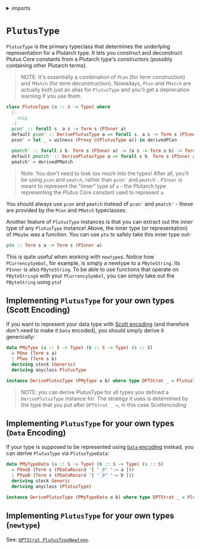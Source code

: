 <details>
<summary> imports </summary>
<p>

```haskell
{-# OPTIONS_GHC -Wno-redundant-constraints #-}
module Plutarch.Docs.PlutusTypePConAndPMatch (PMyType(..), PMyTypeData(..)) where
import Plutarch.Prelude
import Data.Kind (Type)
import GHC.Generics (Generic)
```

</p>
</details>

# `PlutusType`

`PlutusType` is the primary typeclass that determines the underlying representation for a Plutarch type. It lets you construct and deconstruct Plutus Core constants from a Plutarch type's constructors
(possibly containing other Plutarch terms).

> NOTE: It's essentially a combination of `PCon` (for term construction) and `PMatch` (for term deconstruction). Nowadays, `PCon` and `PMatch` are actually both
> just an alias for `PlutusType` and you'll get a deprecation warning if you use them.

```hs
class PlutusType (a :: S -> Type) where
  {-
    snip
  -}
  pcon' :: forall s. a s -> Term s (PInner a)
  default pcon' :: DerivePlutusType a => forall s. a s -> Term s (PInner a)
  pcon' = let _ = witness (Proxy @(PlutusType a)) in derivedPCon

  pmatch' :: forall s b. Term s (PInner a) -> (a s -> Term s b) -> Term s b
  default pmatch' :: DerivePlutusType a => forall s b. Term s (PInner a) -> (a s -> Term s b) -> Term s b
  pmatch' = derivedPMatch

```
> Note: You don't need to look too much into the types! After all, you'll be using `pcon` and `pmatch`, rather than `pcon'` and `pmatch'`.
> `PInner` is meant to represent the "inner" type of `a` - the Plutarch type representing the Plutus Core constant used to represent `a`.

You should always use `pcon` and `pmatch` instead of `pcon'` and `pmatch'` - these are provided by the `PCon` and `PMatch` typeclasses:

Another feature of `PlutusType` instances is that you can extract out the *inner* type of any `PlutusType` instance! Above, the inner type
(or representation) of `PMaybe` was a function. You can use `pto` to safely take this inner type out-

```hs
pto :: Term s a -> Term s (PInner a)
```

This is quite useful when working with `newtype`s. Notice how `PCurrencySymbol`, for example, is simply a newtype to a `PByteString`. Its
`PInner` is also `PByteString`. To be able to use functions that operate on `PByteString`s with your `PCurrencySymbol`, you can simply take
out the `PByteString` using `pto`!

## Implementing `PlutusType` for your own types (Scott Encoding)

If you want to represent your data type with [Scott encoding](./../Concepts/DataAndScottEncoding.md#scott-encoding) (and therefore
don't need to make it `Data` encoded), you should simply derive it generically:

```haskell
data PMyType (a :: S -> Type) (b :: S -> Type) (s :: S)
  = POne (Term s a)
  | PTwo (Term s b)
  deriving stock (Generic)
  deriving anyclass PlutusType

instance DerivePlutusType (PMyType a b) where type DPTStrat _ = PlutusTypeScott
```

> NOTE: you can derive PlutusType for all types you defined a `DerivePlutusType` instance for. The strategy it uses is determined by the
> type that you put after `DPTStrat _ =`, in this case Scottencoding

## Implementing `PlutusType` for your own types (`Data` Encoding)

If your type is supposed to be represented using [`Data` encoding](./../Concepts/DataAndScottEncoding.md#data-encoding) instead,
you can derive `PlutusType` via `PlutusTypeData`:

```haskell
data PMyTypeData (a :: S -> Type) (b :: S -> Type) (s :: S)
  = POneD (Term s (PDataRecord '[ "_0" ':= a ]))
  | PTwoD (Term s (PDataRecord '[ "_0" ':= b ]))
  deriving stock Generic
  deriving anyclass (PlutusType)

instance DerivePlutusType (PMyTypeData a b) where type DPTStrat _ = PlutusTypeData
```

## Implementing `PlutusType` for your own types (`newtype`)

See: [`DPTStrat PlutusTypeNewtype`](./../Usage/DerivingForNewtypes.md).
